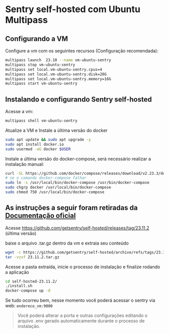 # Sentry self-hosted com Ubuntu Multipass

## Configurando a VM

Configure a vm com os seguintes recursos (Configuração recomendada):

```bash
multipass launch  23.10 --name vm-ubuntu-sentry
multipass stop vm-ubuntu-sentry
multipass set local.vm-ubuntu-sentry.cpus=4
multipass set local.vm-ubuntu-sentry.disk=20G
multipass set local.vm-ubuntu-sentry.memory=16G
multipass start vm-ubuntu-sentry
```

## Instalando e configurando Sentry self-hosted

Acesse a vm:

```bash
multipass shell vm-ubuntu-sentry
```

Atualize a VM e Instale a última versão do docker

```bash
sudo apt update && sudo apt upgrade -y
sudo apt install docker.io
sudo usermod -aG docker $USER
```

Instale a última versão do docker-compose, será necessário realizar a instalação manual:

```bash
curl -SL https://github.com/docker/compose/releases/download/v2.23.3/docker-compose-linux-x86_64 -o /usr/local/bin/docker-compose
# se o comando docker-compose falhar
sudo ln -s /usr/local/bin/docker-compose /usr/bin/docker-compose
sudo chgrp docker /usr/local/bin/docker-compose
sudo chmod 750 /usr/local/bin/docker-compose
```

## As instruções a seguir foram retiradas da [Documentação oficial](https://develop.sentry.dev/self-hosted/)

Acesse https://github.com/getsentry/self-hosted/releases/tag/23.11.2 (última versão)

baixe o arquivo .tar.gz dentro da vm e extraia seu conteúdo

```bash
wget -c https://github.com/getsentry/self-hosted/archive/refs/tags/23.11.2.tar.gz
tar -vzxf 23.11.2.tar.gz
```

Acesse a pasta extraída, inicie o processo de instalação e finalize rodando a aplicação

```bash
cd self-hosted-23.11.2/
./install.sh
docker-compose up -d
```

Se tudo ocorreu bem, nesse momento você poderá acessar o sentry via web: `endereco_vm:9000`

> Você poderá alterar a porta e outras configurações editando o arquivo .env
> gerado automaticamente durante o processo de instalação.
